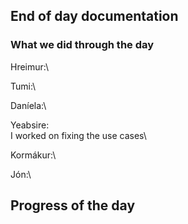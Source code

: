 ## End of day documentation

### What we did through the day 
Hreimur:\

Tumi:\

Daníela:\

Yeabsire:\
I worked on fixing the use cases\

Kormákur:\

Jón:\

## Progress of the day